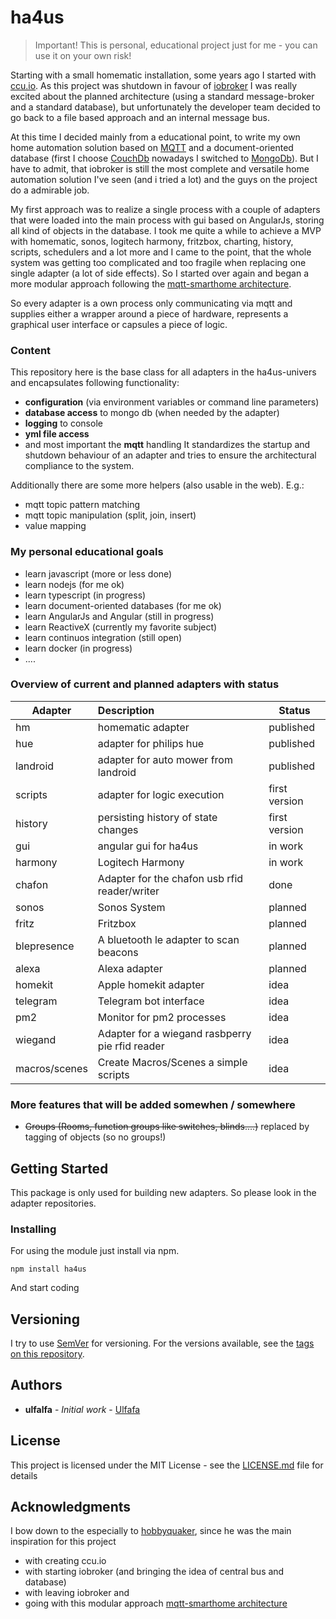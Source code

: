 # ha4us

>Important! This is personal, educational project just for me - you can use it on your own risk!

Starting with a small homematic installation, some years ago I started with [ccu.io](https://hobbyquaker.github.io/ccu.io/). As this project was shutdown in favour of [iobroker](http://iobroker.net/) I was really excited about the planned architecture (using a standard message-broker and a standard database), but unfortunately the developer team decided to go back to a file based approach and an internal message bus.



At this time I decided mainly from a educational point, to write my own home automation solution based on [MQTT](https://de.wikipedia.org/wiki/MQTT) and a document-oriented database (first I choose [CouchDb](http://couchdb.apache.org/) nowadays I switched to [MongoDb](https://www.mongodb.com)). But I have to admit, that iobroker is still the most complete and versatile home automation solution I've seen (and i tried a lot) and the guys on the project do a admirable job.

My first approach was to realize a single process with a couple of adapters that were loaded into the main process with gui based on AngularJs, storing all kind of objects in the database. I took me quite a while to achieve a MVP with homematic, sonos, logitech harmony, fritzbox, charting, history, scripts, schedulers and a lot more and I came to the point, that the whole system was getting too complicated and too fragile when replacing one single adapter (a lot of side effects). So I started over again and began a more modular approach following the [mqtt-smarthome architecture](https://github.com/mqtt-smarthome).

So every adapter is a own process only communicating via mqtt and supplies either a wrapper around a piece of hardware, represents a graphical user interface or capsules a piece of logic.

### Content

This repository here is the base class for all adapters in the ha4us-univers and encapsulates following functionality:
* **configuration** (via environment variables or command line parameters)
* **database access** to mongo db (when needed by the adapter)
* **logging** to console
* **yml file access**
* and most important the **mqtt** handling
It standardizes the startup and shutdown behaviour of an adapter and tries to ensure the architectural compliance to the system.

Additionally there are some more helpers (also usable in the web). E.g.:
* mqtt topic pattern matching
* mqtt topic manipulation (split, join, insert)
* value mapping

### My personal educational goals
* learn javascript (more or less done)
* learn nodejs (for me ok)
* learn typescript (in progress)
* learn document-oriented databases (for me ok)
* learn AngularJs and Angular (still in progress)
* learn ReactiveX (currently my favorite subject)
* learn continuos integration (still open)
* learn docker (in progress)
* ....

### Overview of current and planned adapters with status

| Adapter        | Description                                       | Status  |
| -------------- |:--------------------------------------------------| ------- |
| hm | homematic adapter | published |
| hue | adapter for philips hue | published |
| landroid | adapter for auto mower from landroid | published |
| scripts | adapter for logic execution | first version |
| history | persisting history of state changes | first version |
| gui | angular gui for ha4us | in work |
| harmony | Logitech Harmony | in work |
| chafon | Adapter for the chafon usb rfid reader/writer | done |
| sonos | Sonos System | planned |
| fritz | Fritzbox  | planned |
| blepresence | A bluetooth le adapter to scan beacons  | planned |
| alexa | Alexa adapter | planned |
| homekit | Apple homekit adapter | idea |
| telegram | Telegram bot interface | idea |
| pm2 | Monitor for pm2 processes| idea |
| wiegand | Adapter for a wiegand rasbperry pie rfid reader | idea |
| macros/scenes | Create Macros/Scenes a simple scripts | idea |

### More features that will be added somewhen / somewhere
* ~~Groups (Rooms, function groups like switches, blinds....)~~ replaced by tagging of objects (so no groups!)




## Getting Started

This package is only used for building new adapters. So please look in the adapter repositories.



### Installing

For using the module just install via npm.


```
npm install ha4us
```
And start coding

## Versioning
I try to use [SemVer](http://semver.org/) for versioning. For the versions available, see the [tags on this repository](https://github.com/your/project/tags).

## Authors

* **ulfalfa** - *Initial work* - [Ulfafa](https://github.com/ulfalfa)


## License

This project is licensed under the MIT License - see the [LICENSE.md](LICENSE.md) file for details

## Acknowledgments

I bow down to the especially to [hobbyquaker](http://hobbyquaker.github.io/), since he was the main inspiration for this project
* with creating ccu.io
* with starting iobroker (and bringing the idea of central bus and database)
* with leaving iobroker and
* going with this modular approach [mqtt-smarthome architecture](https://github.com/mqtt-smarthome)
